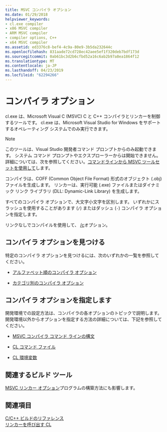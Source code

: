 ```yaml
---
title: MSVC コンパイラ オプション
ms.date: 01/29/2018
helpviewer_keywords:
- cl.exe compiler
- x86 MSVC compiler
- ARM MSVC compiler
- compiler options, C++
- x64 MSVC compiler
ms.assetid: ed3376c8-bef4-4c9a-80e9-3b5da232644c
ms.openlocfilehash: 831aade72cd728ec42aee5ef1f320deb7bdf173d
ms.sourcegitcommit: 0ab61bc3d2b6cfbd52a16c6ab2b97a8ea1864f12
ms.translationtype: MT
ms.contentlocale: ja-JP
ms.lasthandoff: 04/23/2019
ms.locfileid: "62294266"
---
```

# <a name="compiler-options"></a>コンパイラ オプション

cl.exe は、Microsoft Visual C (MSVC) C と C++ コンパイラとリンカーを制御するツールです。 cl.exe は、Microsoft Visual Studio for Windows をサポートするオペレーティング システムでのみ実行できます。

> [!NOTE]
> このツールは、Visual Studio 開発者コマンド プロンプトからのみ起動できます。 システム コマンド プロンプトやエクスプローラーからは開始できません。 詳細については、次を参照してください。[コマンドラインから MSVC ツールセットを使用して](../building-on-the-command-line.md)します。

コンパイラは、COFF (Common Object File Format) 形式のオブジェクト (.obj) ファイルを生成します。 リンカーは、実行可能 (.exe) ファイルまたはダイナミック リンク ライブラリ (DLL: Dynamic-Link Library) を生成します。

すべてのコンパイラ オプションで、大文字小文字を区別します。 いずれかにスラッシュを使用することがあります (`/`) またはダッシュ (`-`) コンパイラ オプションを指定します。

リンクなしでコンパイルを使用して、 [/c](c-compile-without-linking.md)オプション。

## <a name="find-a-compiler-option"></a>コンパイラ オプションを見つける

特定のコンパイラ オプションを見つけるには、次のいずれかの一覧を参照してください。

- [アルファベット順のコンパイラ オプション](compiler-options-listed-alphabetically.md)

- [カテゴリ別のコンパイラ オプション](compiler-options-listed-by-category.md)

## <a name="specify-compiler-options"></a>コンパイラ オプションを指定します

開発環境での設定方法は、コンパイラの各オプションのトピックで説明します。 開発環境以外からオプションを指定する方法の詳細については、下記を参照してください。

- [MSVC コンパイラ コマンド ラインの構文](compiler-command-line-syntax.md)

- [CL コマンド ファイル](cl-command-files.md)

- [CL 環境変数](cl-environment-variables.md)

## <a name="related-build-tools"></a>関連するビルド ツール

[MSVC リンカー オプション](linker-options.md)プログラムの構築方法にも影響します。

## <a name="see-also"></a>関連項目

[C/C++ ビルドのリファレンス](c-cpp-building-reference.md)<br/>
[リンカーを呼び出す CL](cl-invokes-the-linker.md)
